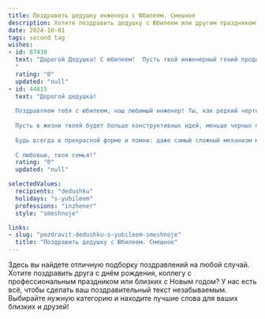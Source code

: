 ```yaml
---
title: Поздравить дедушку инженера с Юбилеем. Смешное
description: Хотите поздравить дедушку с Юбилеем или другим праздником? Наш ИИ создаст незабываемое поздравление, а вы обязательно выделитесь среди других.  
date: 2024-10-01
tags: second tag
wishes:
- id: 87430
  text: "Дорогой Дедушка! С юбилеем!  Пусть твой инженерный гений продолжает поражать нас своими изобретениями – хотя бы изобретением рецепта самого вкусного торта на свете!  Желаем тебе крепкого здоровья, чтобы хватило сил на все задуманные шедевры (и на внуков, конечно!), и море позитива,  чтобы  даже самые хитрые чертежи казались тебе  простым детским рисунком!  С праздником!
  "
  rating: "0"
  updated: "null"
- id: 44815
  text: "Дорогой дедушка!
  
  Поздравляем тебя с юбилеем, наш любимый инженер! Ты, как редкий чертеж, стал основой всех наших семейных построек и изобретений. Ты всегда находишь решение, даже когда у нас не хватает крепежа для смеха!
  
  Пусть в жизни твоей будет больше конструктивных идей, меньше черных полос, и чтобы каждый день радовал новым проектом счастья! Желаем, чтобы ни один схемотехник не смог обойти твою мудрость, а все учёные бы завидовали твоей способности делать из простого – гениальное!
  
  Будь всегда в прекрасной форме и помни: даже самый сложный механизм можно исправить, если вовремя закрутить шуруп! С юбилеем, мастер инженерного дела! Живи долго, смеши нас и не забывай делиться секретами своих гениальных изобретений!
  
  С любовью, твоя семья!"
  rating: "0"
  updated: "null"

selectedValues:
  recipients: "dedushku"
  holidays: "s-yubileem"
  professions: "inzhener"
  style: "smeshnoje"

links:
- slug: "pozdravit-dedushku-s-yubileem-smeshnoje"
  title: "Поздравить дедушку с Юбилеем. Смешное"
---
```


Здесь вы найдете отличную подборку поздравлений на любой случай.
Хотите поздравить друга с днём рождения, коллегу с профессиональным праздником или близких с Новым годом? У нас есть всё, чтобы сделать ваш поздравительный текст незабываемым. Выбирайте нужную категорию и находите лучшие слова для ваших близких и друзей!
